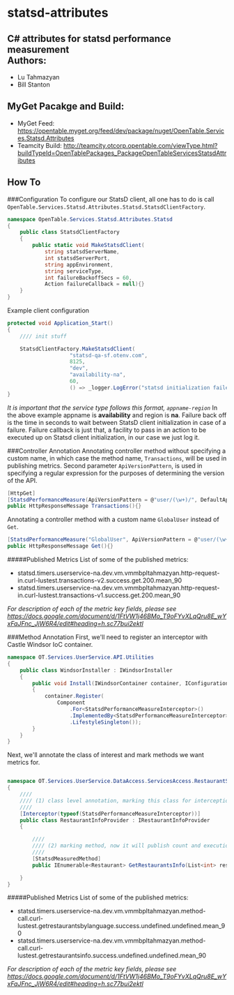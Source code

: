 # statsd-attributes<br />
C# attributes for statsd performance measurement<br />
Authors:
--------
* Lu Tahmazyan<br />
* Bill Stanton<br />

MyGet Pacakge and Build:
------------------------
* MyGet Feed: https://opentable.myget.org/feed/dev/package/nuget/OpenTable.Services.Statsd.Attributes<br />
* Teamcity Build: http://teamcity.otcorp.opentable.com/viewType.html?buildTypeId=OpenTablePackages_PackageOpenTableServicesStatsdAttributes<br />

How To
-----
###Configuration
To configure our StatsD client, all one has to do is call `OpenTable.Services.Statsd.Attributes.Statsd.StatsdClientFactory`.

```C#
namespace OpenTable.Services.Statsd.Attributes.Statsd
{
	public class StatsdClientFactory
	{
		public static void MakeStatsdClient(
			string statsdServerName, 
			int statsdServerPort, 
			string appEnvironment, 
			string serviceType,
			int failureBackoffSecs = 60, 
			Action failureCallback = null){}
	}
}
```

Example client configuration 
```C# 
protected void Application_Start()
{
	//// init stuff

	StatsdClientFactory.MakeStatsdClient(
					"statsd-qa-sf.otenv.com",
					8125,
					"dev",
					"availability-na",
					60,
					() => _logger.LogError("statsd initialization failed"));
}
```
*It is important that the service type follows this format, `appname-region`*  In the above example appname is **availability** and region is **na**.  Failure back off is the time in seconds to wait between StatsD client initialization in case of a failure.  Failure callback is just that, a facility to pass in an action to be executed up on Statsd client initialization, in our case we just log it.


###Controller Annotation
Annotating controller method without specifying a custom name, in which case the method name, `Transactions`, will be used in publishing metrics.  Second parameter `ApiVersionPattern`, is used in specifying a regular expression for the purposes of determining the version of the API.
```C#
[HttpGet]
[StatsdPerformanceMeasure(ApiVersionPattern = @"user/(\w+)/", DefaultApiVersion = "v1")]
public HttpResponseMessage Transactions(){}
```

Annotating a controller method with a custom name `GlobalUser` instead of `Get`. 
```C#
[StatsdPerformanceMeasure("GlobalUser", ApiVersionPattern = @"user/(\w+)/", DefaultApiVersion = "v1")]
public HttpResponseMessage Get(){}
```

#####Published Metrics
List of some of the published metrics:
-  statsd.timers.userservice-na.dev.vm.vmmbpltahmazyan.http-request-in.curl-lustest.transactions-v2.success.get.200.mean_90
-  statsd.timers.userservice-na.dev.vm.vmmbpltahmazyan.http-request-in.curl-lustest.transactions-v1.success.get.200.mean_90

*For description of each of the metric key fields, please see https://docs.google.com/document/d/1FtVW1j46BMo_T9oFYvXLqQru8E_wYxFaJFnc_JjW6R4/edit#heading=h.sc77bui2ektl*

###Method Annotation
First, we'll need to register an interceptor with Castle Windsor IoC container. 

```C#
namespace OT.Services.UserService.API.Utilities
{
	public class WindsorInstaller : IWindsorInstaller
	{
		public void Install(IWindsorContainer container, IConfigurationStore store)
		{
			container.Register(
				Component
					.For<StatsdPerformanceMeasureInterceptor>()
					.ImplementedBy<StatsdPerformanceMeasureInterceptor>()
					.LifestyleSingleton());
		}
	}
}
```

Next, we'll annotate the class of interest and mark methods we want metrics for.
```C#

namespace OT.Services.UserService.DataAccess.ServicesAccess.RestaurantService
{
	//// 
	//// (1) class level annotation, marking this class for interception 
	//// 
	[Interceptor(typeof(StatsdPerformanceMeasureInterceptor))]
	public class RestaurantInfoProvider : IRestaurantInfoProvider
	{

		////
		//// (2) marking method, now it will publish count and execution duration.
		////
		[StatsdMeasuredMethod]
		public IEnumerable<Restaurant> GetRestaurantsInfo(List<int> restaurantIds, string language = null) {}

	}
}
```

#####Published Metrics
List of some of the published metrics:
-  statsd.timers.userservice-na.dev.vm.vmmbpltahmazyan.method-call.curl-lustest.getrestaurantsbylanguage.success.undefined.undefined.mean_90
-  statsd.timers.userservice-na.dev.vm.vmmbpltahmazyan.method-call.curl-lustest.getrestaurantsinfo.success.undefined.undefined.mean_90

*For description of each of the metric key fields, please see https://docs.google.com/document/d/1FtVW1j46BMo_T9oFYvXLqQru8E_wYxFaJFnc_JjW6R4/edit#heading=h.sc77bui2ektl*

